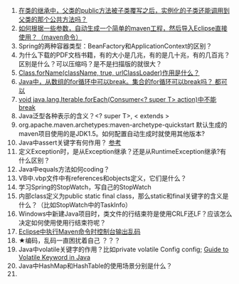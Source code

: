 1. [在类的继承中，父类的public方法被子类覆写之后，实例化的子类还能调用到父类的那个公共方法吗？](https://github.com/niaomingjian/java-workspace/blob/develop/java-class-extend/src/main/java/com/nmj/classextend/MainClass.java)  
2. [如何根据一些参数，自动生成一个简单的maven工程，然后导入Eclipse直接使用？（maven命令）](http://www.cnblogs.com/niaomingjian/p/8600980.html)  
3. Spring的两种容器类型：BeanFactory和ApplicationContext的区别？  
4. 为什么下载的PDF文档书籍，有的大小是几兆，有的是几十兆，有的几百兆？区别是什么？可以压缩吗？是不是扫描版的就很大？  
5. [Class.forName(className, true, urlClassLoader)作用是什么？](https://github.com/niaomingjian/java-workspace/blob/c928704cd4e4b8b0e7aa0911dfea7348b7e50a87/classloader-two-related-class/classloader-two-related-class-main/src/main/java/com/nmj/classloader/JarClassLoader.java#L42)
6. [Java中，从数组的for循环中可以break。集合的for循环可以break吗？ 都可以](https://github.com/niaomingjian/java-workspace/blob/develop/java-for-loop/src/main/java/com/nmj/forloop/MainClass.java)  
7. [void java.lang.Iterable.forEach(Consumer<? super T> action)中不能break](https://github.com/niaomingjian/java-workspace/blob/d33d17bfc6ac9d604308ed6c99e62dfa3139fd4c/java-for-loop/src/main/java/com/nmj/forloop/MainClass.java#L50)
8. Java泛型各种表示的含义？<? super T>, < extends >  
9. org.apache.maven.archetypes:maven-archetype-quickstart 默认生成的maven项目使用的是JDK1.5。如何配置自动生成时就使用其他版本?  
10. Java中assert关键字有何作用？ [参考](https://docs.oracle.com/javase/specs/jls/se8/html/jls-14.html#jls-14.10)  
11. 定义Exception时，是从Exception继承？还是从RuntimeException继承?有什么区别？  
12. Java中equals方法如何coding？  
13. VB中.vbp文件中有references和objects定义，它们是什么？  
14. 学习Spring的StopWatch，写自己的StopWatch  
15. 内部class定义为public static final class，那么static和final关键字的含义是什么？（比如StopWatch中的TaskInfo）  
16. Windows中新建Java项目时，类文件的行结束符是使用CRLF还LF？应该怎么决定如何使用使用行结束符呢？  
17. [Eclipse中执行Maven命令时控制台输出乱码](https://www.cnblogs.com/luotaoyeah/p/3788612.html)  
18. ★编码，乱码一直困扰着自己 ？？？  
19. Java中volatile关键字的作用？比如private volatile Config config; [Guide to Volatile Keyword in Java](http://www.baeldung.com/java-volatile)  
20. Java中HashMap和HashTable的使用场景分别是什么？  
21.   
